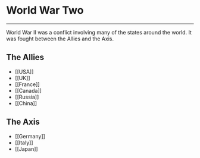 # World War Two


---
World War II was a conflict involving many of the states around the world. It was fought between the Allies and the Axis. 

## The Allies
- [[USA]]
- [[UK]]
- [[France]]
- [[Canada]]
- [[Russia]]
- [[China]]

## The Axis
- [[Germany]]
- [[Italy]]
- [[Japan]]